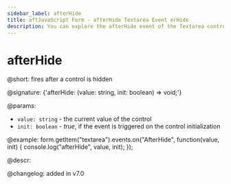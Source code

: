 ```yaml
---
sidebar_label: afterHide
title: aftJavaScript Form - afterHide Textarea Event erHide
description: You can explore the afterHide event of the Textarea control of Form in the documentation of the DHTMLX JavaScript UI library. Browse developer guides and API reference, try out code examples and live demos, and download a free 30-day evaluation version of DHTMLX Suite 7.
---
```


# afterHide

@short: fires after a control is hidden

@signature: {'afterHide: (value: string, init: boolean) => void;'}

@params:
- `value: string` - the current value of the control
- `init: boolean` - *true*, if the event is triggered on the control initialization

@example:
form.getItem("textarea").events.on("AfterHide", function(value, init) {
    console.log("afterHide", value, init);
});

@descr:

@changelog: added in v7.0
